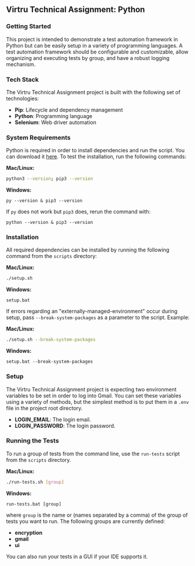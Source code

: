 ## Virtru Technical Assignment: Python

### Getting Started

This project is intended to demonstrate a test automation framework in Python but can be easily setup in a variety of
programming languages. A test automation framework should be configurable and customizable, allow organizing and
executing tests by group, and have a robust logging mechanism.

### Tech Stack

The Virtru Technical Assignment project is built with the following set of technologies:

* **Pip**: Lifecycle and dependency management
* **Python**: Programming language
* **Selenium**: Web driver automation

### System Requirements

Python is required in order to install dependencies and run the script. You can download
it [here](https://www.python.org/downloads/). To test the installation, run the following commands:

**Mac/Linux:**

```bash
python3 --version; pip3 --version
```

**Windows:**

```
py --version & pip3 --version
```

If `py` does not work but `pip3` does, rerun the command with:

```
python --version & pip3 --version
```

### Installation

All required dependencies can be installed by running the following command from the `scripts` directory:

**Mac/Linux:**

```bash
./setup.sh
```

**Windows:**

```
setup.bat
```

If errors regarding an "externally-managed-environment" occur during setup, pass `--break-system-packages` as a
parameter to the script. Example:

**Mac/Linux:**

```bash
./setup.sh --break-system-packages
```

**Windows:**

```
setup.bat --break-system-packages
```

### Setup

The Virtru Technical Assignment project is expecting two environment variables to be set in order to log into Gmail. You
can set these variables using a variety of methods, but the simplest method is to put them in a `.env` file in the
project root directory.

* **LOGIN_EMAIL**: The login email.
* **LOGIN_PASSWORD**: The login password.

### Running the Tests

To run a group of tests from the command line, use the `run-tests` script from the `scripts` directory.

**Mac/Linux:**

```bash
./run-tests.sh [group]
```

**Windows:**

```
run-tests.bat [group]
```

where `group` is the name or (names separated by a comma) of the group of tests you want to run. The following groups
are currently defined:

* **encryption**
* **gmail**
* **ui**

You can also run your tests in a GUI if your IDE supports it. 
